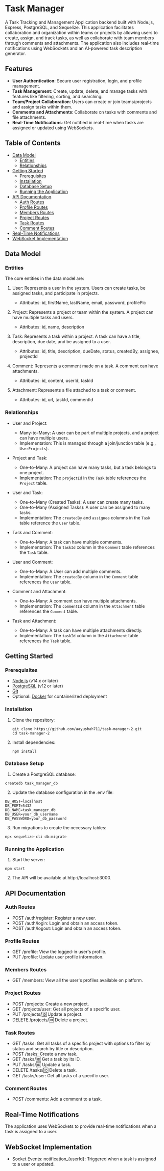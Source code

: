 # Task Manager

A Task Tracking and Management Application backend built with Node.js, Express, PostgreSQL, and Sequelize. This application facilitates collaboration and organization within teams or projects by allowing users to create, assign, and track tasks, as well as collaborate with team members through comments and attachments. The application also includes real-time notifications using WebSockets and an AI-powered task description generator.

## Features

- **User Authentication**: Secure user registration, login, and profile management.
- **Task Management**: Create, update, delete, and manage tasks with features like filtering, sorting, and searching.
- **Team/Project Collaboration**: Users can create or join teams/projects and assign tasks within them.
- **Comments and Attachments**: Collaborate on tasks with comments and file attachments.
- **Real-Time Notifications**: Get notified in real-time when tasks are assigned or updated using WebSockets.

## Table of Contents

- [Data Model](#data-model)
  - [Entities](#entities)
  - [Relationships](#relationships)
- [Getting Started](#getting-started)
  - [Prerequisites](#prerequisites)
  - [Installation](#installation)
  - [Database Setup](#database-setup)
  - [Running the Application](#running-the-application)
- [API Documentation](#api-documentation)
  - [Auth Routes](#auth-routes)
  - [Profile Routes](#profile-routes)
  - [Members Routes](#members-routes)
  - [Project Routes](#project-routes)
  - [Task Routes](#task-routes)
  - [Comment Routes](#comment-routes)
- [Real-Time Notifications](#real-time-notifications)
- [WebSocket Implementation](#web-socket-implementation)

## Data Model

### Entities

The core entities in the data model are:

1. User: Represents a user in the system. Users can create tasks, be assigned tasks, and participate in projects.

   - Attributes: id, firstName, lastName, email, password, profilePic

2. Project: Represents a project or team within the system. A project can have multiple tasks and users.

   - Attributes: id, name, description

3. Task: Represents a task within a project. A task can have a title, description, due date, and be assigned to a user.

   - Attributes: id, title, description, dueDate, status, createdBy, assignee, projectId

4. Comment: Represents a comment made on a task. A comment can have attachments.

   - Attributes: id, content, userId, taskId

5. Attachment: Represents a file attached to a task or comment.

   - Attributes: id, url, taskId, commentId

### Relationships

- User and Project:

  - Many-to-Many: A user can be part of multiple projects, and a project can have multiple users.
  - Implementation: This is managed through a join/junction table (e.g., `UserProjects`).

- Project and Task:

  - One-to-Many: A project can have many tasks, but a task belongs to one project.
  - Implementation: The `projectId` in the `Task` table references the `Project` table.

- User and Task:

  - One-to-Many (Created Tasks): A user can create many tasks.
  - One-to-Many (Assigned Tasks): A user can be assigned to many tasks.
  - Implementation: The `createdBy` and `assignee` columns in the `Task` table reference the `User` table.

- Task and Comment:

  - One-to-Many: A task can have multiple comments.
  - Implementation: The `taskId` column in the `Comment` table references the `Task` table.

- User and Comment:

  - One-to-Many: A User can add multiple comments.
  - Implementation: The `createdBy` column in the `Comment` table references the `User` table.

- Comment and Attachment:

  - One-to-Many: A comment can have multiple attachments.
  - Implementation: The `commentId` column in the `Attachment` table references the `Comment` table.

- Task and Attachment:
  - One-to-Many: A task can have multiple attachments directly.
  - Implementation: The `taskId` column in the `Attachment` table references the `Task` table.

## Getting Started

### Prerequisites

- [Node.js](https://nodejs.org/) (v14.x or later)
- [PostgreSQL](https://www.postgresql.org/) (v12 or later)
- [Git](https://git-scm.com/)
- Optional: [Docker](https://www.docker.com/) for containerized deployment

### Installation

1. Clone the repository:

   ```
   git clone https://github.com/aayushah711/task-manager-2.git
   cd task-manager-2
   ```

2. Install dependencies:

   ```
   npm install
   ```

### Database Setup

1. Create a PostgreSQL database:

```
createdb task_manager_db
```

2. Update the database configuration in the .env file:

```
DB_HOST=localhost
DB_PORT=5432
DB_NAME=task_manager_db
DB_USER=your_db_username
DB_PASSWORD=your_db_password
```

3. Run migrations to create the necessary tables:

```
npx sequelize-cli db:migrate
```

### Running the Application

1. Start the server:

```
npm start
```

2. The API will be available at http://localhost:3000.

## API Documentation

### Auth Routes

- POST /auth/register: Register a new user.
- POST /auth/login: Login and obtain an access token.
- POST /auth/logout: Login and obtain an access token.

### Profile Routes

- GET /profile: View the logged-in user's profile.
- PUT /profile: Update user profile information.

### Members Routes

- GET /members: View all the user's profiles available on platform.

### Project Routes

- POST /projects: Create a new project.
- GET /projects/user: Get all projects of a specific user.
- PUT /projects/:id: Update a project.
- DELETE /projects/:id: Delete a project.

### Task Routes

- GET /tasks: Get all tasks of a specific project with options to filter by status and search by title or description.
- POST /tasks: Create a new task.
- GET /tasks/:id: Get a task by its ID.
- PUT /tasks/:id: Update a task.
- DELETE /tasks/:id: Delete a task.
- GET /tasks/user: Get all tasks of a specific user.

### Comment Routes

- POST /comments: Add a comment to a task.

## Real-Time Notifications

The application uses WebSockets to provide real-time notifications when a task is assigned to a user.

## WebSocket Implementation

- Socket Events:
  notification\_{userId}: Triggered when a task is assigned to a user or updated.
